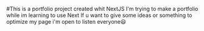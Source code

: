#This is a portfolio project created whit NextJS
I'm trying to make a portfolio while im learning to use Next
If u want to give some ideas or something to optimize my page i'm open to listen everyone😃
